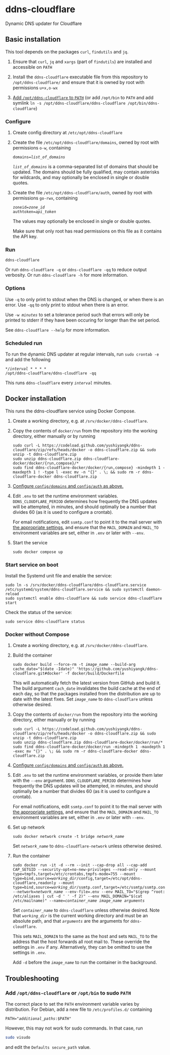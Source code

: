 # ddns-cloudflare

Dynamic DNS updater for Cloudflare

## Basic installation

This tool depends on the packages `curl`, `findutils` and `jq`.

1. Ensure that `curl`, `jq` and `xargs` (part of `findutils`) are installed and accessible on `PATH`

2. Install the `ddns-cloudflare` executable file from this repository to `/opt/ddns-cloudflare/` and ensure that it is owned by root with permissions `u+x,o-wx`

4. [Add `/opt/ddns-cloudflare` to `PATH`](#add-optddns-cloudflare-or-optbin-to-sudo-path) (or add `/opt/bin` to `PATH` and add symlink `ln -s /opt/ddns-cloudflare/ddns-cloudflare /opt/bin/ddns-cloudflare`)

### Configure

1. Create config directory at `/etc/opt/ddns-cloudflare`

2. Create the file `/etc/opt/ddns-cloudflare/domains`, owned by root with permissions `o-w`, containing
	<code><pre>domains=<var>list_of_domains</var></pre></code>

	<code><var>list_of_domains</var></code> is a comma-separated list of domains that should be updated. The domains should be fully qualified, may contain asterisks for wildcards, and may optionally be enclosed in single or double quotes.

3. Create the file `/etc/opt/ddns-cloudflare/auth`, owned by root with permissions `go-rwx`, containing
	<code><pre>zoneid=<var>zone_id</var>
	authtoken=<var>api_token</var></pre></code>

	The values may optionally be enclosed in single or double quotes.

	Make sure that only root has read permissions on this file as it contains the API key.

### Run

```
ddns-cloudflare
```

Or run `ddns-cloudflare -q` or `ddns-cloudflare -qq` to reduce output verbosity. Or run `ddns-cloudflare -h` for more information.

### Options

Use `-q` to only print to stdout when the DNS is changed, or when there is an error. Use `-qq` to only print to stdout when there is an error.

Use <code>-w <var>minutes</var></code> to set a tolerance period such that errors will only be printed to stderr if they have been occuring for longer than the set period.

See `ddns-cloudflare --help` for more information.

### Scheduled run

To run the dynamic DNS updater at regular intervals, run `sudo crontab -e` and add the following
<code><pre>*/<var>interval</var> * * * * /opt/ddns-cloudflare/ddns-cloudflare -qq</pre></code>

This runs `ddns-cloudflare` every <code><var>interval</var></code> minutes.

## Docker installation

This runs the ddns-cloudflare service using Docker Compose.

1. Create a working directory, e.g. at `/srv/docker/ddns-cloudflare`.

2. Copy the contents of `docker/run` from the repository into the working directory, either manually or by running

	```
	sudo curl -L https://codeload.github.com/yushiyangk/ddns-cloudflare/zip/refs/heads/docker -o ddns-cloudflare.zip && sudo unzip -t ddns-cloudflare.zip
	sudo unzip ddns-cloudflare.zip ddns-cloudflare-docker/docker/{run,compose}/*
	sudo find ddns-cloudflare-docker/docker/{run,compose} -mindepth 1 -maxdepth 1 ! -type l -exec mv -n "{}" . \; && sudo rm -r ddns-cloudflare-docker ddns-cloudflare.zip
	```

3. [Configure `config/domains` and `config/auth` as above.](#configure)

4. Edit `.env` to set the runtime environment variables. `DDNS_CLOUDFLARE_PERIOD` determines how frequently the DNS updates will be attempted, in minutes, and should optimally be a number that divides 60 (as it is used to configure a crontab).

	For email notifications, edit `ssmtp.conf` to point it to the mail server with [the appropriate settings](https://wiki.archlinux.org/title/SSMTP), and ensure that the `MAIL_DOMAIN` and `MAIL_TO` environment variables are set, either in `.env` or later with `--env`.

5. Start the service

	```
	sudo docker compose up
	```

### Start service on boot

Install the Systemd unit file and enable the service:

```
sudo ln -s /srv/docker/ddns-cloudflare/ddns-cloudflare.service /etc/systemd/system/ddns-cloudflare.service && sudo systemctl daemon-reload
sudo systemctl enable ddns-cloudflare && sudo service ddns-cloudflare start
```

Check the status of the service:

```
sudo service ddns-cloudflare status
```

### Docker without Compose

1. Create a working directory, e.g. at `/srv/docker/ddns-cloudflare`.

2. Build the container

	<pre><code>sudo docker build --force-rm -t <var>image_name</var> --build-arg cache_date="$(date -Idate)" 'https://github.com/yushiyangk/ddns-cloudflare.git#docker' -f docker/build/Dockerfile</code></pre>

	This will automatically fetch the latest version from GitHub and build it. The build argument `cach_date` invalidates the build cache at the end of each day, so that the packages installed from the distribution are up to date with the latest fixes. Set <code><var>image_name</var></code> to `ddns-cloudflare` unless otherwise desired.

3. Copy the contents of `docker/run` from the repository into the working directory, either manually or by running

	```
	sudo curl -L https://codeload.github.com/yushiyangk/ddns-cloudflare/zip/refs/heads/docker -o ddns-cloudflare.zip && sudo unzip -t ddns-cloudflare.zip
	sudo unzip ddns-cloudflare.zip ddns-cloudflare-docker/docker/run/*
	sudo find ddns-cloudflare-docker/docker/run -mindepth 1 -maxdepth 1 -exec mv "{}" . \; && sudo rm -r ddns-cloudflare-docker ddns-cloudflare.zip
	```

4. [Configure `config/domains` and `config/auth` as above.](#configure)

5. Edit `.env` to set the runtime environment variables, or provide them later with the `--env` argument. `DDNS_CLOUDFLARE_PERIOD` determines how frequently the DNS updates will be attempted, in minutes, and should optimally be a number that divides 60 (as it is used to configure a crontab).

	For email notifications, edit `ssmtp.conf` to point it to the mail server with [the appropriate settings](https://wiki.archlinux.org/title/SSMTP), and ensure that the `MAIL_DOMAIN` and `MAIL_TO` environment variables are set, either in `.env` or later with `--env`.

6. Set up network

	<pre><code>sudo docker network create -t bridge <var>network_name</var></code></pre>

	Set <code><var>network_name</var></code> to `ddns-cloudflare-network` unless otherwise desired.

7. Run the container

	<pre><code>sudo docker run -it -d --rm --init --cap-drop all --cap-add CAP_SETGID --security-opt=no-new-privileges --read-only --mount type=tmpfs,target=/etc/crontabs,tmpfs-mode=755 --mount type=bind,source=<var>working_dir</var>/config,target=/etc/opt/ddns-cloudflare,readonly --mount type=bind,source=<var>working_dir</var>/ssmtp.conf,target=/etc/ssmtp/ssmtp.conf,readonly --network=<var>network_name</var> --env-file=.env --env MAIL_TO="$(grep ^root: /etc/aliases | cut -d ' ' -f 2)" --env MAIL_DOMAIN="$(cat /etc/mailname)" --name=<var>container_name</var> <var>image_name</var> <var>arguments</var></code></pre>

	Set <code><var>container_name</var></code> to `ddns-cloudflare` unless otherwise desired. Note that <code><var>working_dir</var></code> is the current working directory and must be an absolute path, and that <code><var>arguments</var></code> are the arguments for `ddns-cloudflare`.

	This sets `MAIL_DOMAIN` to the same as the host and sets `MAIL_TO` to the address that the host forwards all root mail to. These override the settings in `.env` if any. Alternatively, they can be omitted to use the settings in `.env`.

	Add `-d` before the <code><var>image_name</var></code> to run the container in the background.

## Troubleshooting

### Add `/opt/ddns-cloudflare` or `/opt/bin` to sudo `PATH`

The correct place to set the `PATH` environment variable varies by distribution. For Debian, add a new file to `/etc/profiles.d/` containing

<pre><code>PATH="<var>additional_paths</var>:$PATH"</code></pre>

However, this may not work for sudo commands. In that case, run

```bash
sudo visudo
```

and edit the `Defaults secure_path` value.
